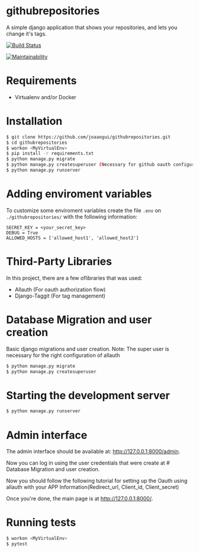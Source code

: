# githubrepositories
A simple django application that shows your repositories, and lets you change it's tags.  

[![Build Status](https://travis-ci.org/joaaogui/githubrepositories.svg?branch=master)](https://travis-ci.org/joaaogui/githubrepositories)

[![Maintainability](https://api.codeclimate.com/v1/badges/5cddc21c068762f838fc/maintainability)](https://codeclimate.com/github/joaaogui/githubrepositories/maintainability)

# Requirements

* Virtualenv and/or Docker

# Installation

```bash
$ git clone https://github.com/joaaogui/githubrepositories.git
$ cd githubrepositories
$ workon <MyVirtualEnv>
$ pip install -r requirements.txt
$ python manage.py migrate
$ python manage.py createsuperuser (Necessary for github oauth configuration)
$ python manage.py runserver
```

# Adding enviroment variables

To customize some enviroment variables create the file  `.env` on `./githubrepositories/` with the following information:

```
SECRET_KEY = <your_secret_key>
DEBUG = True
ALLOWED_HOSTS = ['allowed_host1', 'allowed_host2']
```

# Third-Party Libraries

In this project, there are a few oflibraries that was used: 

* Allauth (For oauth authorization flow)
* Django-Taggit (For tag management)


# Database Migration and user creation

Basic django migrations and user creation. Note: The super user is necessary for the right configuration of allauth

```bash
$ python manage.py migrate
$ python manage.py createsuperuser
```


# Starting the development server

```bash
$ python manage.py runserver
```


# Admin interface


The admin interface should be available at: http://127.0.0.1:8000/admin. 

Now you can log in using the user credentials that were create at # Database Migration and user creation.

Now you should follow the following tutorial for setting up the Oauth using allauth with your APP Information(Redirect_url, Client_id, Client_secret)


Once you're done, the main page is at http://127.0.0.1:8000/.

# Running tests

```bash
$ workon <MyVirtualEnv>
$ pytest
```

